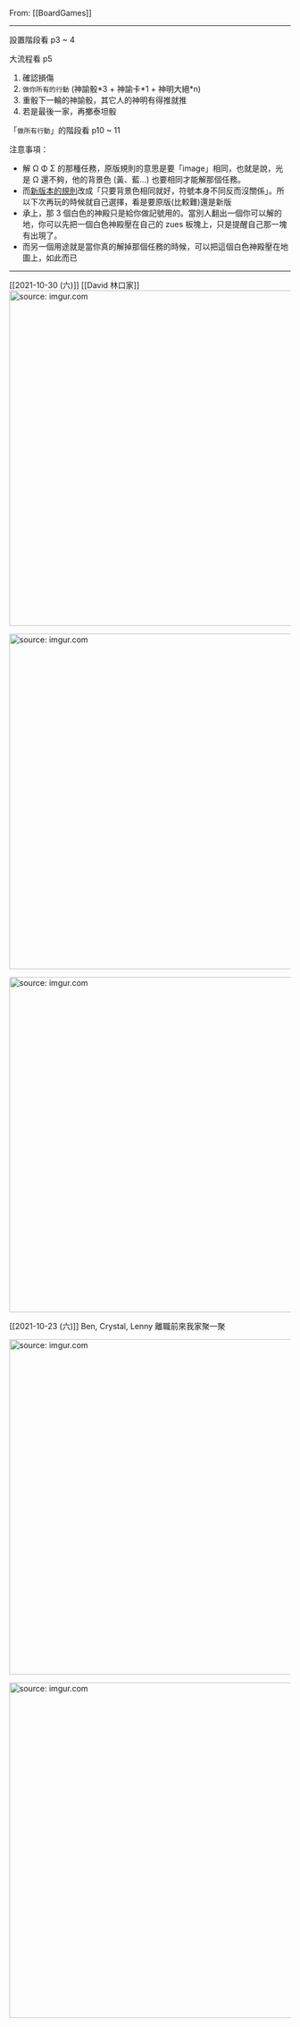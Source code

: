 From: [[BoardGames]]

---

設置階段看 p3 ~ 4

大流程看 p5
1. 確認損傷
1. `做你所有的行動` (神諭骰\*3 + 神諭卡\*1 + 神明大絕\*n)
1. 重骰下一輪的神諭骰，其它人的神明有得推就推
1. 若是最後一家，再擲泰坦骰

「`做所有行動`」的階段看 p10 ~ 11

注意事項：
- 解 Ω Φ Σ 的那種任務，原版規則的意思是要「image」相同，也就是說，光是 Ω 還不夠，他的背景色 (黃、藍…) 也要相同才能解那個任務。
- 而[新版本的規則]([https://boardgamegeek.com/article/24590371#24590371](https://boardgamegeek.com/article/24590371#24590371))改成「只要背景色相同就好，符號本身不同反而沒關係」。所以下次再玩的時候就自己選擇，看是要原版(比較難)還是新版
- 承上，那 3 個白色的神殿只是給你做記號用的。當別人翻出一個你可以解的地，你可以先把一個白色神殿壓在自己的 zues 板塊上，只是提醒自己那一塊有出現了。
- 而另一個用途就是當你真的解掉那個任務的時候，可以把這個白色神殿壓在地圖上，如此而已

---

[[2021-10-30 (六)]] [[David 林口家]]
<a href="https://imgur.com/ZfbSwIk"><img src="https://i.imgur.com/ZfbSwIk.jpg" title="source: imgur.com" width="600px"/></a>

<a href="https://imgur.com/Ri90L66"><img src="https://i.imgur.com/Ri90L66.jpg" title="source: imgur.com" width="600px"/></a>

<a href="https://imgur.com/FAm5xKf"><img src="https://i.imgur.com/FAm5xKf.jpg" title="source: imgur.com" width="600px"/></a>

[[2021-10-23 (六)]] Ben, Crystal, Lenny 離職前來我家聚一聚

<a href="https://imgur.com/xbruGHF"><img src="https://i.imgur.com/xbruGHF.jpg" title="source: imgur.com" width="600px"/></a>

<a href="https://imgur.com/FOf2HRC"><img src="https://i.imgur.com/FOf2HRC.jpg" title="source: imgur.com" width="600px"/></a>
